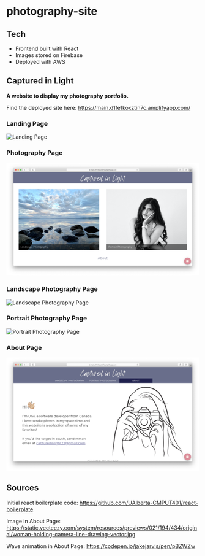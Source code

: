 # photography-site

## Tech
- Frontend built with React
- Images stored on Firebase
- Deployed with AWS


## Captured in Light
**A website to display my photography portfolio.**

Find the deployed site here: https://main.d1fe1koxztin7c.amplifyapp.com/

### Landing Page
![Landing Page](./assets/LandingPage.png)

### Photography Page
![Photography Page](./assets/PhotographyPage.png)

### Landscape Photography Page
![Landscape Photography Page](./assets/LandscapePhotography.png)

### Portrait Photography Page
![Portrait Photography Page](./assets/PortraitPhotography.png)

### About Page
![About Page](./assets/AboutPage.png)

## Sources
Initial react boilerplate code: https://github.com/UAlberta-CMPUT401/react-boilerplate

Image in About Page: https://static.vecteezy.com/system/resources/previews/021/194/434/original/woman-holding-camera-line-drawing-vector.jpg

Wave animation in About Page:
https://codepen.io/jakejarvis/pen/pBZWZw 


